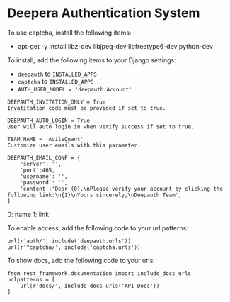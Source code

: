 # Deepera Authentication System
To use captcha, install the following items:
- apt-get -y install libz-dev libjpeg-dev libfreetype6-dev python-dev

To install, add the following items to your Django settings:
- `deepauth` to `INSTALLED_APPS`
- `captcha` to `INSTALLED_APPS`
- `AUTH_USER_MODEL = 'deepauth.Account'`

```
DEEPAUTH_INVITATION_ONLY = True
Invatitation code must be provided if set to true.

DEEPAUTH_AUTO_LOGIN = True
User will auto login in when verify success if set to true.

TEAM_NAME = 'AgileQuant'
Customize user emails with this parameter.

DEEPAUTH_EMAIL_CONF = {
    'server': '',
    'port':465,
    'username': '',
    'password': '',
    'content':'Dear {0},\nPlease verify your account by clicking the following link:\n{1}\nYours sincerely,\nDeepauth Team',
}
```

0: name
1: link

To enable access, add the following code to your url patterns:
```
url(r'auth/', include('deepauth.urls'))
url(r'^captcha/', include('captcha.urls'))
```

To show docs, add the following code to your urls:
```
from rest_framework.documentation import include_docs_urls
urlpatterns = [
    url(r'docs/', include_docs_urls('API Docs'))
]
```

